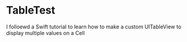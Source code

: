 # TableTest
I folloewd a Swift tutorial to learn how to make a custom UITableView to display multiple values on a Cell
